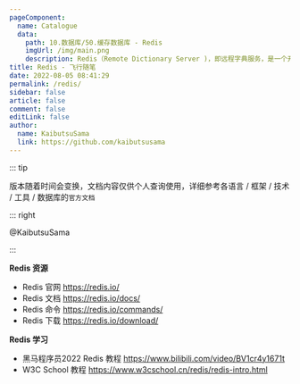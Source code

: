 ```yaml
---
pageComponent:
  name: Catalogue
  data:
    path: 10.数据库/50.缓存数据库 - Redis
    imgUrl: /img/main.png
    description: Redis（Remote Dictionary Server )，即远程字典服务，是一个开源的使用 ANSI C 语言编写、支持网络、可基于内存亦可持久化的日志型、Key-Value 数据库，并提供多种语言的 API。
title: Redis - 飞行随笔
date: 2022-08-05 08:41:29
permalink: /redis/
sidebar: false
article: false
comment: false
editLink: false
author:
  name: KaibutsuSama
  link: https://github.com/kaibutsusama
---
```


::: tip

版本随着时间会变换，文档内容仅供个人查询使用，详细参考各语言 / 框架 / 技术 / 工具 / 数据库的`官方文档`

::: right

@KaibutsuSama

:::

**Redis 资源**

- Redis 官网 https://redis.io/
- Redis 文档 https://redis.io/docs/
- Redis 命令 https://redis.io/commands/
- Redis 下载 https://redis.io/download/

**Redis 学习**

- 黑马程序员2022 Redis 教程 https://www.bilibili.com/video/BV1cr4y1671t
- W3C School 教程 https://www.w3cschool.cn/redis/redis-intro.html
